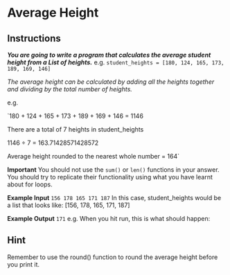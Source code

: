 # Average Height
## Instructions
***You are going to write a program that calculates the average student height from a List of heights.***
e.g. `student_heights = [180, 124, 165, 173, 189, 169, 146]`

*The average height can be calculated by adding all the heights together and dividing by the total number of heights.*

e.g.

`180 + 124 + 165 + 173 + 189 + 169 + 146 = 1146

There are a total of 7 heights in student_heights

1146 ÷ 7 = 163.71428571428572

Average height rounded to the nearest whole number = 164`

**Important** 
You should not use the `sum()` or `len()` functions in your answer. You should try to replicate their functionality using what you have learnt about for loops.

**Example Input**
```156 178 165 171 187```
In this case, student_heights would be a list that looks like: [156, 178, 165, 171, 187]

**Example Output**
`171`
e.g. When you hit run, this is what should happen:



## Hint
Remember to use the round() function to round the average height before you print it.